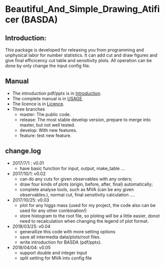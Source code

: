 # Beautiful_And_Simple_Drawing_Atificer (BASDA)

## Introduction:
This package is developed for releasing you from programming and unphysical labor for number statistics. It can add cut and draw figures and give final efficicency cut table and sensitivity plots.
All operation can be done by only change the input config file.

## Manual
 - The introduction pdf/pptx is in [Introduction](./doc/BASDA_Introduction.pdf).
 - The complete manual is in [USAGE](./doc/USAGE.md).
 - The licence is in [Licence](./doc/LICENCE).
 - Three branches 
	- master: The public code.
    - release: The most stable develop version, prepare to merge into master, but not well tested.
    - develop: With new features.
    - feature: test new feature.

## change.log
- 2017/7/1 :  v0.01 
    - have basic function for input, output, make_table ...
- 2017/10/1:  v0.02 
    - can do any cuts for given observables with any orders; 
    - draw four kinds of plots (origin, before, after, final) automatically; 
    - complete analyse tools, such as MVA (can be any given observables.), normal cut, final sensitivity calculation ....
- 2017/10/25: v0.03
    - plot for any higgs mass (used for my project, the code also can be used for any other combination!)
    - store histogram to the root file, so ploting will be a little easier, donot need to recalculation when changing the legend of plot format.
- 2018/03/25: v0.04
    - generallize this code with more setting options 
    - save all intermedia data/plots/root files.
    - write introduction for BASDA (pdf/pptx).
- 2018/04/04: v0.05
    - support double and integer input 
    - split setting for MVA into config file
